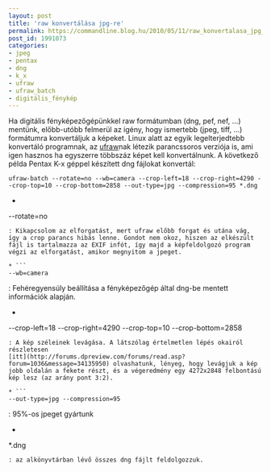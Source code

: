 ```yaml
---
layout: post
title: 'raw konvertálása jpg-re'
permalink: https://commandline.blog.hu/2010/05/11/raw_konvertalasa_jpg_re
post_id: 1991073
categories: 
- jpeg
- pentax
- dng
- k_x
- ufraw
- ufraw_batch
- digitális_fénykép
---
```


Ha digitális fényképezőgépünkkel raw formátumban (dng, pef, nef, ...) mentünk, előbb-utóbb felmerül az igény, hogy ismertebb (jpeg, tiff, ...) formátumra konvertáljuk a képeket. Linux alatt az egyik legelterjedtebb konvertáló programnak, az 
[ufraw](http://ufraw.sourceforge.net/)nak létezik parancssoros verziója is, ami igen hasznos ha egyszerre többszáz képet kell konvertálnunk. 
A következő példa Pentax K-x géppel készített dng fájlokat konvertál: 
```
ufraw-batch --rotate=no --wb=camera --crop-left=18 --crop-right=4290 --crop-top=10 --crop-bottom=2858 --out-type=jpg --compression=95 *.dng
``` 
* ```
--rotate=no
```
: Kikapcsolom az elforgatást, mert ufraw előbb forgat és utána vág, így a crop parancs hibás lenne. Gondot nem okoz, hiszen az elkészült fájl is tartalmazza az EXIF infót, így majd a képfeldolgozó program végzi az elforgatást, amikor megnyitom a jpeget.
     
* ```
--wb=camera
```
: Fehéregyensúly beállítása a fényképezőgép által dng-be mentett információk alapján.
     
* ```
--crop-left=18 --crop-right=4290 --crop-top=10 --crop-bottom=2858
```
: A kép széleinek levágása. A látszólag értelmetlen lépés okairól részletesen 
[itt](http://forums.dpreview.com/forums/read.asp?forum=1036&message=34135950) olvashatunk, lényeg, hogy levágjuk a kép jobb oldalán a fekete részt, és a végeredmény egy 4272x2848 felbontású kép lesz (az arány pont 3:2).
     
* ```
--out-type=jpg --compression=95
```
: 95%-os jpeget gyártunk
     
* ```
*.dng
```
: az alkönyvtárban lévő összes dng fájlt feldolgozzuk. 